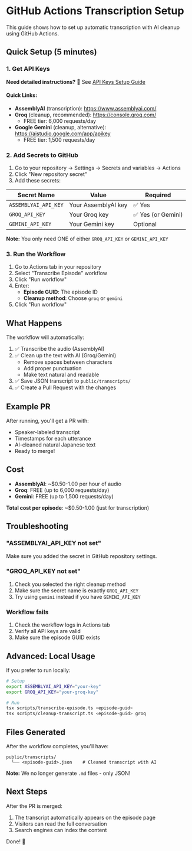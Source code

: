 # GitHub Actions Transcription Setup

This guide shows how to set up automatic transcription with AI cleanup using GitHub Actions.

## Quick Setup (5 minutes)

### 1. Get API Keys

**Need detailed instructions?** 📖 See [API Keys Setup Guide](GET_API_KEYS.md)

#### Quick Links:

- **AssemblyAI** (transcription): https://www.assemblyai.com/
- **Groq** (cleanup, recommended): https://console.groq.com/
  - FREE tier: 6,000 requests/day
- **Google Gemini** (cleanup, alternative): https://aistudio.google.com/app/apikey
  - FREE tier: 1,500 requests/day

### 2. Add Secrets to GitHub

1. Go to your repository → Settings → Secrets and variables → Actions
2. Click "New repository secret"
3. Add these secrets:

| Secret Name          | Value               | Required           |
| -------------------- | ------------------- | ------------------ |
| `ASSEMBLYAI_API_KEY` | Your AssemblyAI key | ✅ Yes             |
| `GROQ_API_KEY`       | Your Groq key       | ✅ Yes (or Gemini) |
| `GEMINI_API_KEY`     | Your Gemini key     | Optional           |

**Note:** You only need ONE of either `GROQ_API_KEY` or `GEMINI_API_KEY`

### 3. Run the Workflow

1. Go to Actions tab in your repository
2. Select "Transcribe Episode" workflow
3. Click "Run workflow"
4. Enter:
   - **Episode GUID**: The episode ID
   - **Cleanup method**: Choose `groq` or `gemini`
5. Click "Run workflow"

## What Happens

The workflow will automatically:

1. ✅ Transcribe the audio (AssemblyAI)
2. ✅ Clean up the text with AI (Groq/Gemini)
   - Remove spaces between characters
   - Add proper punctuation
   - Make text natural and readable
3. ✅ Save JSON transcript to `public/transcripts/`
4. ✅ Create a Pull Request with the changes

## Example PR

After running, you'll get a PR with:

- Speaker-labeled transcript
- Timestamps for each utterance
- AI-cleaned natural Japanese text
- Ready to merge!

## Cost

- **AssemblyAI**: ~$0.50-1.00 per hour of audio
- **Groq**: FREE (up to 6,000 requests/day)
- **Gemini**: FREE (up to 1,500 requests/day)

**Total cost per episode**: ~$0.50-1.00 (just for transcription)

## Troubleshooting

### "ASSEMBLYAI_API_KEY not set"

Make sure you added the secret in GitHub repository settings.

### "GROQ_API_KEY not set"

1. Check you selected the right cleanup method
2. Make sure the secret name is exactly `GROQ_API_KEY`
3. Try using `gemini` instead if you have `GEMINI_API_KEY`

### Workflow fails

1. Check the workflow logs in Actions tab
2. Verify all API keys are valid
3. Make sure the episode GUID exists

## Advanced: Local Usage

If you prefer to run locally:

```bash
# Setup
export ASSEMBLYAI_API_KEY="your-key"
export GROQ_API_KEY="your-groq-key"

# Run
tsx scripts/transcribe-episode.ts <episode-guid>
tsx scripts/cleanup-transcript.ts <episode-guid> groq
```

## Files Generated

After the workflow completes, you'll have:

```
public/transcripts/
  └── <episode-guid>.json    # Cleaned transcript with AI
```

**Note:** We no longer generate `.md` files - only JSON!

## Next Steps

After the PR is merged:

1. The transcript automatically appears on the episode page
2. Visitors can read the full conversation
3. Search engines can index the content

Done! 🎉
